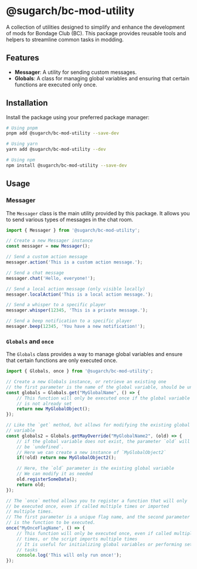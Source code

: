 # @sugarch/bc-mod-utility

A collection of utilities designed to simplify and enhance the development of mods for Bondage Club (BC). This package provides reusable tools and helpers to streamline common tasks in modding.

## Features

- **Messager**: A utility for sending custom messages.
- **Globals**: A class for managing global variables and ensuring that certain functions are executed only once.

## Installation

Install the package using your preferred package manager:

```bash
# Using pnpm
pnpm add @sugarch/bc-mod-utility --save-dev

# Using yarn
yarn add @sugarch/bc-mod-utility --dev

# Using npm
npm install @sugarch/bc-mod-utility --save-dev
```

## Usage

### Messager

The `Messager` class is the main utility provided by this package. It allows you to send various types of messages in the chat room.

```typescript
import { Messager } from '@sugarch/bc-mod-utility';

// Create a new Messager instance
const messager = new Messager();

// Send a custom action message
messager.action('This is a custom action message.');

// Send a chat message
messager.chat('Hello, everyone!');

// Send a local action message (only visible locally)
messager.localAction('This is a local action message.');

// Send a whisper to a specific player
messager.whisper(12345, 'This is a private message.');

// Send a beep notification to a specific player
messager.beep(12345, 'You have a new notification!');
```

### `Globals` and `once`

The `Globals` class provides a way to manage global variables and ensure that certain functions are only executed once.

```typescript
import { Globals, once } from '@sugarch/bc-mod-utility';

// Create a new Globals instance, or retrieve an existing one
// the first parameter is the name of the global variable, should be unique.
const globals = Globals.get("MyGlobalName", () => {
    // This function will only be executed once if the global variable 
    // is not already set
    return new MyGlobalObject();
});

// Like the `get` method, but allows for modifying the existing global 
// variable
const globals2 = Globals.getMayOverride("MyGlobalName2", (old) => {
    // if the global variable does not exist, the parameter `old` will 
    // be `undefined`.
    // Here we can create a new instance of `MyGlobalObject2`
    if(!old) return new MyGlobalObject2();

    // Here, the `old` parameter is the existing global variable
    // We can modify it as needed
    old.registerSomeData();
    return old;
});

// The `once` method allows you to register a function that will only 
// be executed once, even if called multiple times or imported 
// multiple times.
// The first parameter is a unique flag name, and the second parameter
// is the function to be executed.
once("MyOnceFlagName", () => {
    // This function will only be executed once, even if called multiple
    // times, or the script imports multiple times
    // It is useful for initializing global variables or performing setup
    // tasks
    console.log('This will only run once!');
});
```

